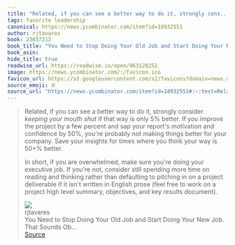 ```yaml
---
title: "Related, if you can see a better way to do it, strongly cons..."
tags: favorite leadership
canonical: https://news.ycombinator.com/item?id=18932551
author: rjtavares
book: 23657212
book_title: "You Need to Stop Doing Your Old Job and Start Doing Your New Job. That Sounds Ob..."
book_asin: 
hide_title: true
readwise_url: https://readwise.io/open/463128252
image: https://news.ycombinator.com/:/favicon.ico
favicon_url: https://s2.googleusercontent.com/s2/favicons?domain=news.ycombinator.com
source_emoji: 🌐
source_url: "https://news.ycombinator.com/item?id=18932551#:~:text=Related%2C%20if%20you,key%20results%20document%29."
---
```


> Related, if you can see a better way to do it, strongly consider *keeping your mouth shut* if that way is only 5% better. If you improve the project by a few percent and sap your report's motivation and confidence by 50%, you're probably not making things better for your company. Save your insights for times where you think your way is 50+% better.
> 
> In short, if you are overwhelmed, make sure you're doing your executive job. If you're not, consider still spending more time on reading and thinking rather than defaulting to pitching in on a project deliverable if it isn't written in English prose (feel free to work on a project high level summary, objectives, and key results document).
> <div class="quoteback-footer"><div class="quoteback-avatar"><img class="mini-favicon" src="https://s2.googleusercontent.com/s2/favicons?domain=news.ycombinator.com"></div><div class="quoteback-metadata"><div class="metadata-inner"><span style="display:none">FROM:</span><div aria-label="rjtavares" class="quoteback-author"> rjtavares</div><div aria-label="You Need to Stop Doing Your Old Job and Start Doing Your New Job. That Sounds Ob..." class="quoteback-title"> You Need to Stop Doing Your Old Job and Start Doing Your New Job. That Sounds Ob...</div></div></div><div class="quoteback-backlink"><a target="_blank" aria-label="go to the full text of this quotation" rel="noopener" href="https://news.ycombinator.com/item?id=18932551#:~:text=Related%2C%20if%20you,key%20results%20document%29." class="quoteback-arrow"> Source</a></div></div>